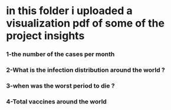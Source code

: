 # in this folder i uploaded a visualization pdf of some of the project insights
### 1-the number of the cases per month
### 2-What is the infection distribution around the world ?
### 3-when was the worst period to die ?
### 4-Total vaccines around the world
